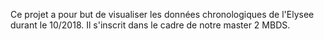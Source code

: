 Ce projet a pour but de visualiser les données chronologiques de l'Elysee durant le 10/2018.
Il s'inscrit dans le cadre de notre master 2 MBDS.
